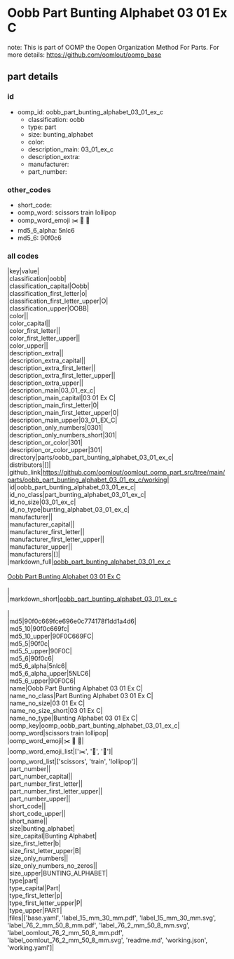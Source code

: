 # Oobb Part Bunting Alphabet 03 01 Ex C  

note: This is part of OOMP the Oopen Organization Method For Parts. For more details: https://github.com/oomlout/oomp_base

##  part details





### id
* oomp_id: oobb_part_bunting_alphabet_03_01_ex_c
  * classification: oobb
  * type: part
  * size: bunting_alphabet
  * color: 
  * description_main: 03_01_ex_c
  * description_extra: 
  * manufacturer: 
  * part_number: 

### other_codes
* short_code: 
* oomp_word: scissors train lollipop
* oomp_word_emoji :scissors: :train: :lollipop:
* md5_6_alpha: 5nlc6
* md5_6: 90f0c6

### all codes 
|key|value|  
|classification|oobb|  
|classification_capital|Oobb|  
|classification_first_letter|o|  
|classification_first_letter_upper|O|  
|classification_upper|OOBB|  
|color||  
|color_capital||  
|color_first_letter||  
|color_first_letter_upper||  
|color_upper||  
|description_extra||  
|description_extra_capital||  
|description_extra_first_letter||  
|description_extra_first_letter_upper||  
|description_extra_upper||  
|description_main|03_01_ex_c|  
|description_main_capital|03 01 Ex C|  
|description_main_first_letter|0|  
|description_main_first_letter_upper|0|  
|description_main_upper|03_01_EX_C|  
|description_only_numbers|0301|  
|description_only_numbers_short|301|  
|description_or_color|301|  
|description_or_color_upper|301|  
|directory|parts/oobb_part_bunting_alphabet_03_01_ex_c|  
|distributors|[]|  
|github_link|https://github.com/oomlout/oomlout_oomp_part_src/tree/main/parts/oobb_part_bunting_alphabet_03_01_ex_c/working|  
|id|oobb_part_bunting_alphabet_03_01_ex_c|  
|id_no_class|part_bunting_alphabet_03_01_ex_c|  
|id_no_size|03_01_ex_c|  
|id_no_type|bunting_alphabet_03_01_ex_c|  
|manufacturer||  
|manufacturer_capital||  
|manufacturer_first_letter||  
|manufacturer_first_letter_upper||  
|manufacturer_upper||  
|manufacturers|[]|  
|markdown_full|[oobb_part_bunting_alphabet_03_01_ex_c](https://github.com/oomlout/oomlout_oomp_part_src/tree/main/parts/oobb_part_bunting_alphabet_03_01_ex_c/working)<br>[](https://github.com/oomlout/oomlout_oomp_part_src/tree/main/parts/oobb_part_bunting_alphabet_03_01_ex_c/working)<br>[Oobb Part Bunting Alphabet 03 01 Ex C](https://github.com/oomlout/oomlout_oomp_part_src/tree/main/parts/oobb_part_bunting_alphabet_03_01_ex_c/working)<br><br>|  
|markdown_short|[oobb_part_bunting_alphabet_03_01_ex_c](https://github.com/oomlout/oomlout_oomp_part_src/tree/main/parts/oobb_part_bunting_alphabet_03_01_ex_c/working)<br><br>|  
|md5|90f0c669fce696e0c774178f1dd1a4d6|  
|md5_10|90f0c669fc|  
|md5_10_upper|90F0C669FC|  
|md5_5|90f0c|  
|md5_5_upper|90F0C|  
|md5_6|90f0c6|  
|md5_6_alpha|5nlc6|  
|md5_6_alpha_upper|5NLC6|  
|md5_6_upper|90F0C6|  
|name|Oobb Part Bunting Alphabet 03 01 Ex C|  
|name_no_class|Part Bunting Alphabet 03 01 Ex C|  
|name_no_size|03 01 Ex C|  
|name_no_size_short|03 01 Ex C|  
|name_no_type|Bunting Alphabet 03 01 Ex C|  
|oomp_key|oomp_oobb_part_bunting_alphabet_03_01_ex_c|  
|oomp_word|scissors train lollipop|  
|oomp_word_emoji|:scissors: :train: :lollipop:|  
|oomp_word_emoji_list|[':scissors:', ':train:', ':lollipop:']|  
|oomp_word_list|['scissors', 'train', 'lollipop']|  
|part_number||  
|part_number_capital||  
|part_number_first_letter||  
|part_number_first_letter_upper||  
|part_number_upper||  
|short_code||  
|short_code_upper||  
|short_name||  
|size|bunting_alphabet|  
|size_capital|Bunting Alphabet|  
|size_first_letter|b|  
|size_first_letter_upper|B|  
|size_only_numbers||  
|size_only_numbers_no_zeros||  
|size_upper|BUNTING_ALPHABET|  
|type|part|  
|type_capital|Part|  
|type_first_letter|p|  
|type_first_letter_upper|P|  
|type_upper|PART|  
|files|['base.yaml', 'label_15_mm_30_mm.pdf', 'label_15_mm_30_mm.svg', 'label_76_2_mm_50_8_mm.pdf', 'label_76_2_mm_50_8_mm.svg', 'label_oomlout_76_2_mm_50_8_mm.pdf', 'label_oomlout_76_2_mm_50_8_mm.svg', 'readme.md', 'working.json', 'working.yaml']|  
